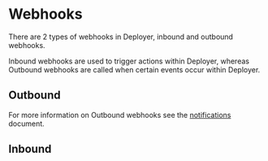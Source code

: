 # Webhooks

There are 2 types of webhooks in Deployer, inbound and outbound webhooks.

Inbound webhooks are used to trigger actions within Deployer, whereas Outbound webhooks are called when 
certain events occur within Deployer.

## Outbound

For more information on Outbound webhooks see the [notifications](/docs/NOTIFICATIONS.md) document.

## Inbound

